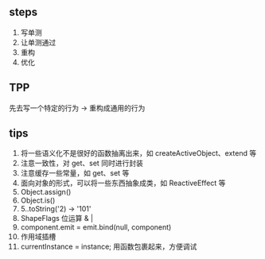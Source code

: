 ## steps

1. 写单测
2. 让单测通过
3. 重构
4. 优化


## TPP
先去写一个特定的行为 -> 重构成通用的行为


## tips
1. 将一些语义化不是很好的函数抽离出来，如 createActiveObject、extend 等
2. 注意一致性，对 get、set 同时进行封装
3. 注意缓存一些常量，如 get、set 等
4. 面向对象的形式，可以将一些东西抽象成类，如 ReactiveEffect 等
5. Object.assign()
6. Object.is()
7. 5..toString('2) -> '101'
8. ShapeFlags 位运算 & |
9. component.emit = emit.bind(null, component)
10. 作用域插槽
11. currentInstance = instance; 用函数包裹起来，方便调试